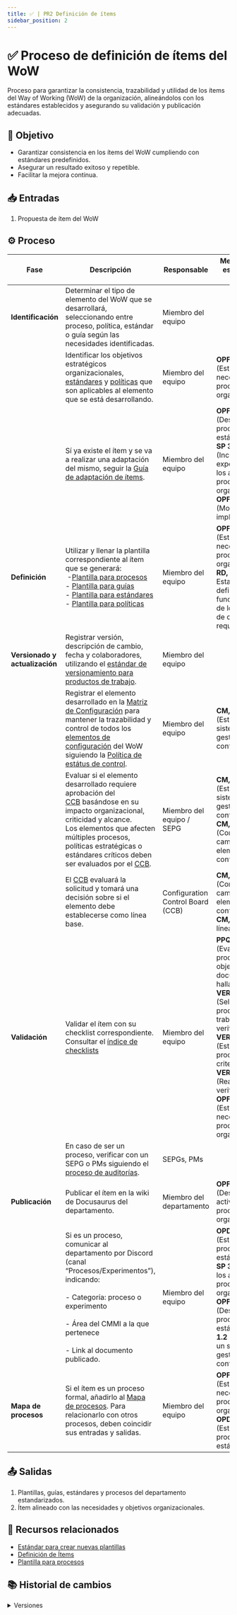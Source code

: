 ```yaml
---
title: ✅ | PR2 Definición de ítems
sidebar_position: 2
---
```

# ✅ Proceso de definición de ítems del WoW

Proceso para garantizar la consistencia, trazabilidad y utilidad de los ítems del Way of Working (WoW) de la organización, alineándolos con los estándares establecidos y asegurando su validación y publicación adecuadas.

## 🎯 Objetivo

- Garantizar consistencia en los ítems del WoW cumpliendo con estándares predefinidos.
- Asegurar un resultado exitoso y repetible.
- Facilitar la mejora continua.

## 📥 Entradas

1. Propuesta de ítem del WoW

## ⚙️ Proceso

| Fase                                  | Descripción                                                                                                                                                                                                                                                                                                                                                 | Responsable                       | Meta y práctica específica del CMMI                                                                                                                                                                                                                                                                                                                                                     |
| ------------------------------------- | ------------------------------------------------------------------------------------------------------------------------------------------------------------------------------------------------------------------------------------------------------------------------------------------------------------------------------------------------------------ | --------------------------------- | ----------------------------------------------------------------------------------------------------------------------------------------------------------------------------------------------------------------------------------------------------------------------------------------------------------------------------------------------------------------------------------------- |
| **Identificación**             | Determinar el tipo de elemento del WoW que se desarrollará, seleccionando entre proceso, política, estándar o guía según las necesidades identificadas.                                                                                                                                                                                                 | Miembro del equipo                |                                                                                                                                                                                                                                                                                                                                                                                           |
|                                       | Identificar los objetivos estratégicos organizacionales, [estándares](/docs/category/estandares) y [políticas](/docs/category/politicas) que son aplicables al elemento que se está desarrollando.                                                                                                                                                 | Miembro del equipo                | **OPF, SP 1.1** (Establecer las necesidades de proceso de la organización)                                                                                                                                                                                                                                                                                                        |  
| | Sí ya existe el ítem y se va a realizar una adaptación del mismo, seguir la [Guía de adaptación de ítems](/docs/next/guias/documentacion/guia-adaptacion-items). | Miembro del equipo | **OPF, SP 3.2** (Desplegar procesos estándar), **OPF, SP 3.4** (Incorporar las experiencias en los activos de proceso de la organización), , **OPF, SP 3.3** (Monitorizar la implementación.). |                                 
| **Definición**                 | Utilizar y llenar la plantilla correspondiente al ítem que se generará:<br /> -[Plantilla para procesos](../plantillas/plantilla-procesos.md) <br />- [Plantilla para guías](../plantillas/plantilla-guias.md) <br />- [Plantilla para estándares](../plantillas/plantilla-estandares.md) <br />- [Plantilla para políticas](../plantillas/plantilla-politicas.md) | Miembro del equipo                | **OPF, SP 1.1** (Establecer las necesidades de proceso de la organización), **RD, SP 3.2** ( Establecer una definición de la funcionalidad y de los atributos de calidad requeridos)                                                                                                                                                                                                                                                                                                       |
| **Versionado y actualización** | Registrar versión, descripción de cambio, fecha y colaboradores, utilizando el [estándar de versionamiento para productos de trabajo](/docs/next/standards/estandar-versiones).                                                                                                                                                                                    | Miembro del equipo                |                                                                                                                                                                                                                                                                                                                                                                                           |
|                                       | Registrar el elemento desarrollado en la [Matriz de Configuración](https://docs.google.com/spreadsheets/d/1e73fKSTAhxyPqiPN32u_1mkIyCbzssFc-7Ylfs-HL3w/edit?usp=sharing) para mantener la trazabilidad y control de todos los [elementos de configuración](/docs/next/politicas/politica-elementos-de-configuración) del WoW siguiendo la [Política de estátus de control](/docs/next/politicas/Politica-estatus-de-control).                                                                                              | Miembro del equipo                | **CM, SP 1.2** (Establecer un sistema de gestión de configuración)                                                                                                                                                                                                                                                                                                                |
|                                       | Evaluar si el elemento desarrollado requiere aprobación del [CCB](/docs/politicas/Politica-CCB) basándose en su impacto organizacional, criticidad y alcance.<br />Los elementos que afecten múltiples procesos, políticas estratégicas o estándares críticos deben ser evaluados por el [CCB](/docs/politicas/Politica-CCB).                               | Miembro del equipo / SEPG         | **CM, SP 2.1** (Establecer un sistema de gestión de configuración)<br />**CM, SP 2.2** (Controlar los cambios en los elementos de configuración)                                                                                                                                                                                                                           |
|                                       | El [CCB](/docs/politicas/Politica-CCB) evaluará la solicitud y tomará una decisión sobre si el elemento debe establecerse como línea base.                                                                                                                                                                                                                  | Configuration Control Board (CCB) | **CM, SP 2.2** (Controlar los cambios en los elementos de configuración)<br />**CM, SP 1.3** (Crear línea base)                                                                                                                                                                                                                                                             |
| **Validación**                 | Validar el ítem con su checklist correspondiente. Consultar el [índice de checklists](/docs/recursos/checklists.md)                                                                                                                                                                                                                                            | Miembro del equipo                | **PPQA, SP 1.2** (Evaluar productos objetivamente y documentar hallazgos) <br />**VER, SP 1.1** (Seleccionar los productos de trabajo para verificación)<br />**VER, SP 1.3** (Establecer procedimientos y criterios)<br />**VER, SP 3.1** (Realizar la verificación).<br />**OPF, SP 1.1** (Establecer las necesidades de proceso de la organización) |
|                                       | En caso de ser un proceso, verificar con un SEPG o PMs siguiendo el [proceso de auditorías](./PR12-auditorias.md).                                                                                                                                                                                                                                              | SEPGs, PMs                        |                                                                                                                                                                                                                                                                                                                                                                                           |
| **Publicación**                | Publicar el ítem en la wiki de Docusaurus del departamento.                                                                                                                                                                                                                                                                                                 | Miembro del departamento          |  **OPF, SP 3.1** (Desplegar los activos de proceso de la organización),                                                                                                                                                                                                                                                                                                                                                                                         |
|                                       | Si es un proceso, comunicar al departamento por Discord (canal “Procesos/Experimentos”), indicando:<br></br> - Categoría: proceso o experimento <br></br> - Área del CMMI a la que pertenece <br></br> - Link al documento publicado.                                                                                                                    | Miembro del equipo                | **OPD, SP 1.1** (Establecer los procesos estándar), **OPF, SP 3.1** (Desplegar los activos de proceso de la organización), **OPF, SP 3.2** (Desplegar procesos estándar), **CM, SP 1.2** (Establecer un sistema de gestión de configuración).                                                                                                                                                                                              |
| **Mapa de procesos**            | Si el ítem es un proceso formal, añadirlo al [Mapa de procesos](/docs/procesos/mapa-procesos). Para relacionarlo con otros procesos, deben coincidir sus entradas y salidas.                                                                                                                                                                                   | Miembro del equipo                | **OPF, SP 1.1** (Establecer necesidades de proceso organizacionales), **OPD, SP 1.1** (Establecer los procesos estándar).                                                                                                                                                                                                                                                    |

## 📤 Salidas

1. Plantillas, guías, estándares y procesos del departamento estandarizados.
2. Ítem alineado con las necesidades y objetivos organizacionales.

## 📎 Recursos relacionados

- [Estándar para crear nuevas plantillas](/docs/next/standards/estandar-plantillas)
- [Definición de Ítems](/docs/next/procesos/PR2-definicion-items)
- [Plantilla para procesos](/docs/next/plantillas/plantilla-procesos)

## 📚 Historial de cambios

<details>
  <summary>Versiones</summary>
| **Versión** | **Descripción**                                              | **Fecha**     | **Colaborador**                                     |
|-------------|-------------------------------------------------------------------------|---------------|----------------------------------------------------------|
| **2.0.0**   | Proceso inicial para la generación de procesos.                         | —             | Valeria Zúñiga Mendoza, Paola María Garrido Monte        |
| **2.1.0**   | Adición de la plantilla base de procesos.                               | —             | Valeria Zúñiga Mendoza                                   |
| **2.2.0**   | Cambios de lógica para compatibilidad con Docusaurus.                   | —             | Juan Pablo Chávez Leal                                   |
| **2.3.0**   | Modificación en la sección de control de cambios.                       | 18/04/2025    | Miguel Ángel, Diego Alfaro                               |
| **2.4.0**   | Refactorización general.                                                | 18/04/2025    | Diego Fuentes                                            |
| **2.5.0**   | Implementación de la política de gestión de procesos.                   | 08/05/2025    | Mariana Juárez                                           |
| **2.6.0**   | Agregado de redirección a la guía de adaptación de procesos.            | 14/05/2025    | Ethan Luna                                               |
| **3.0.0**   | Incorporación del proceso de definición de ítems del WoW.               | 15/05/2025    | Daniel Contreras, Diego Antonio García Padilla           |
| **4.0.0**   | Actualización al nuevo formato estándar de procesos.                    | 18/05/2025    | Ángel Mauricio Ramírez Herrera                          |
| **4.1.0**     | Añadir link a índice de checklists y corregir redacción | 19/05/2025 | Daniel Contreras Chávez |
| **4.1.1** | Añadir link a índice a guía de adaptación y mapear OPF. | 26/05/2025 | Daniel Contreras Chávez |
| **4.2.0**     | Agregar gestión de configuración y OPF | 19/05/2025 | Angel Mauricio Ramírez Herrera |
| **4.2.1**     | Mapear RD 3.2 | 28/05/2025 | Hiram Israel Mendoza López |

</details>
